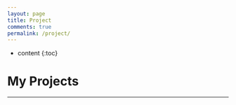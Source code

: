 ```yaml
---
layout: page
title: Project
comments: true
permalink: /project/
---
```


* content
{:toc}

# My Projects
---

